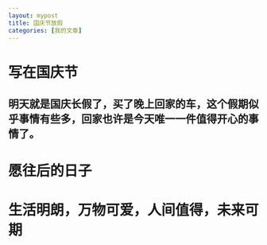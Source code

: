 ```yaml
---
layout: mypost
title: 国庆节放假
categories: [我的文章]
---
```

#  写在国庆节
##  明天就是国庆长假了，买了晚上回家的车，这个假期似乎事情有些多，回家也许是今天唯一一件值得开心的事情了。
#  愿往后的日子
#  生活明朗，万物可爱，人间值得，未来可期

